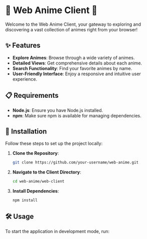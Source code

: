 # 🌟 Web Anime Client 🌟

Welcome to the Web Anime Client, your gateway to exploring and discovering a vast collection of animes right from your browser!

## ✨ Features

- **Explore Animes**: Browse through a wide variety of animes.
- **Detailed Views**: Get comprehensive details about each anime.
- **Search Functionality**: Find your favorite animes by name.
- **User-Friendly Interface**: Enjoy a responsive and intuitive user experience.

## 📋 Requirements

- **Node.js**: Ensure you have Node.js installed.
- **npm**: Make sure npm is available for managing dependencies.

## 🚀 Installation

Follow these steps to set up the project locally:

1. **Clone the Repository**:
    ```bash
    git clone https://github.com/your-username/web-anime.git
    ```
2. **Navigate to the Client Directory**:
    ```bash
    cd web-anime/web-client
    ```
3. **Install Dependencies**:
    ```bash
    npm install
    ```

## 🛠️ Usage

To start the application in development mode, run: